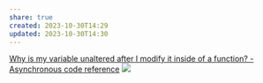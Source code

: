 ```yaml
---
share: true
created: 2023-10-30T14:29
updated: 2023-10-30T14:30
---
```

[Why is my variable unaltered after I modify it inside of a function? - Asynchronous code reference](https://stackoverflow.com/q/23667086/3416774)
![](https://wizardzines.com/images/uploads/async-functions.png) 
